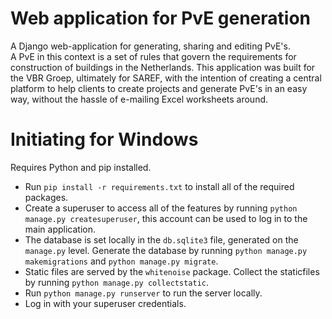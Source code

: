 # Web application for PvE generation
A Django web-application for generating, sharing and editing PvE's.\
A PvE in this context is a set of rules that govern the requirements for construction of buildings in the Netherlands. This application was built for the VBR Groep, ultimately for SAREF, with the intention of creating a central platform to help clients to create projects and generate PvE's in an easy way, without the hassle of e-mailing Excel worksheets around.

# Initiating for Windows
Requires Python and pip installed.
- Run `pip install -r requirements.txt` to install all of the required packages.
- Create a superuser to access all of the features by running `python manage.py createsuperuser`, this account can be used to log in to the main application.
- The database is set locally in the `db.sqlite3` file, generated on the `manage.py` level. Generate the database by running `python manage.py makemigrations` and `python manage.py migrate`.
- Static files are served by the `whitenoise` package. Collect the staticfiles by running `python manage.py collectstatic`.
- Run `python manage.py runserver` to run the server locally.
- Log in with your superuser credentials.
